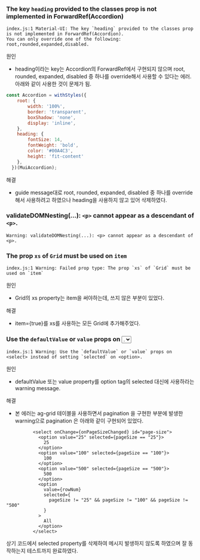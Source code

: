 ### The key `heading` provided to the classes prop is not implemented in ForwardRef(Accordion)
```
index.js:1 Material-UI: The key `heading` provided to the classes prop is not implemented in ForwardRef(Accordion).
You can only override one of the following: root,rounded,expanded,disabled.
```
원인 
* heading이라는 key는 Accordion의 ForwardRef에서 구현되지 않으며 root, rounded, expanded, disabled 중 하나를 override해서 사용할 수 있다는 에러.
아래와 같이 사용한 것이 문제가 됨.

```javascript
const Accordion = withStyles({
    root: {
        width: '100%',
        border: 'transparent',
        boxShadow: 'none',
        display: 'inline',
    },
    heading: {
        fontSize: 14,
        fontWeight: 'bold',
        color: '#00A4C3',
        height: 'fit-content'
    },
  })(MuiAccordion);
```
해결
* guide message대로 root, rounded, expanded, disabled 중 하나를 override해서 사용하려고 하였으나 heading을 사용하지 않고 있어 삭제하였다. 

### validateDOMNesting(...): `<p>` cannot appear as a descendant of `<p>`.
```
Warning: validateDOMNesting(...): <p> cannot appear as a descendant of <p>.
```
  
### The prop `xs` of `Grid` must be used on `item`
```
index.js:1 Warning: Failed prop type: The prop `xs` of `Grid` must be used on `item`
```
원인
* Grid의 xs property는 item을 써야하는데, 쓰지 않은 부분이 있었다.

해결
* item={true}를 xs를 사용하는 모든 Grid에 추가해주었다. 


### Use the `defaultValue` or `value` props on <select> instead of setting `selected` on <option>.
```
index.js:1 Warning: Use the `defaultValue` or `value` props on <select> instead of setting `selected` on <option>.
```
원인
* defaultValue 또는 value property를 option tag의 selected 대신에 사용하라는 warning message.

해결
* 본 에러는 ag-grid 테이블을 사용하면서 pagination 을 구현한 부분에 발생한 warning으로
  pagination 은 아래와 같이 구현되어 있었다.
```
          <select onChange={onPageSizeChanged} id="page-size">
            <option value="25" selected={pageSize == "25"}>
              25
            </option>
            <option value="100" selected={pageSize == "100"}>
              100
            </option>
            <option value="500" selected={pageSize == "500"}>
              500
            </option>
            <option
              value={rowNum}
              selected={
                pageSize != "25" && pageSize != "100" && pageSize != "500"
              }
            >
              All
            </option>
          </select> 
```
상기 코드에서 selected property를 삭제하여 메시지 발생하지 않도록 하였으며 잘 동작하는지 테스트까지 완료하였다.

